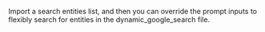 Import a search entities list, and then you can override the prompt inputs to flexibly search for entities in the
dynamic_google_search file.
